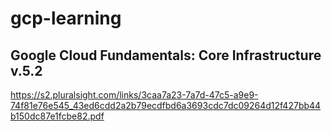 
# gcp-learning
## Google Cloud Fundamentals: Core Infrastructure v.5.2
https://s2.pluralsight.com/links/3caa7a23-7a7d-47c5-a9e9-74f81e76e545_43ed6cdd2a2b79ecdfbd6a3693cdc7dc09264d12f427bb44b150dc87e1fcbe82.pdf